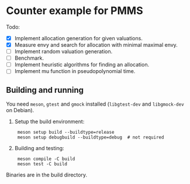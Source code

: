 # Counter example for PMMS

Todo:

- [x] Implement allocation generation for given valuations.
- [x] Measure envy and search for allocation with minimal maximal envy.
- [ ] Implement random valuation generation.
- [ ] Benchmark.
- [ ] Implement heuristic algorithms for finding an allocation.
- [ ] Implement mu function in pseudopolynomial time.

## Building and running

You need `meson`, `gtest` and `gmock` installed (`libgtest-dev`
and `libgmock-dev` on Debian).

1. Setup the build environment:

        meson setup build --buildtype=release
        meson setup debugbuild --buildtype=debug  # not required

2. Building and testing:

        meson compile -C build
        meson test -C build

Binaries are in the build directory.
